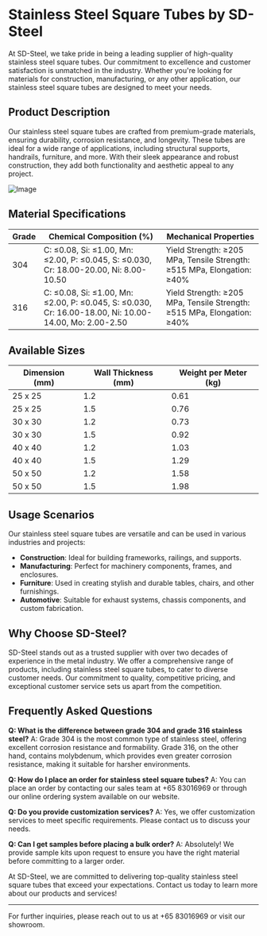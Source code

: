 # Stainless Steel Square Tubes by SD-Steel

At SD-Steel, we take pride in being a leading supplier of high-quality stainless steel square tubes. Our commitment to excellence and customer satisfaction is unmatched in the industry. Whether you're looking for materials for construction, manufacturing, or any other application, our stainless steel square tubes are designed to meet your needs.

## Product Description

Our stainless steel square tubes are crafted from premium-grade materials, ensuring durability, corrosion resistance, and longevity. These tubes are ideal for a wide range of applications, including structural supports, handrails, furniture, and more. With their sleek appearance and robust construction, they add both functionality and aesthetic appeal to any project.

![Image](https://github.com/user-attachments/assets/2567258e-e124-4816-932d-1809bd27ef0b)

## Material Specifications

| Grade | Chemical Composition (%) | Mechanical Properties |
|-------|--------------------------|------------------------|
| 304   | C: ≤0.08, Si: ≤1.00, Mn: ≤2.00, P: ≤0.045, S: ≤0.030, Cr: 18.00-20.00, Ni: 8.00-10.50 | Yield Strength: ≥205 MPa, Tensile Strength: ≥515 MPa, Elongation: ≥40% |
| 316   | C: ≤0.08, Si: ≤1.00, Mn: ≤2.00, P: ≤0.045, S: ≤0.030, Cr: 16.00-18.00, Ni: 10.00-14.00, Mo: 2.00-2.50 | Yield Strength: ≥205 MPa, Tensile Strength: ≥515 MPa, Elongation: ≥40% |

## Available Sizes

| Dimension (mm) | Wall Thickness (mm) | Weight per Meter (kg) |
|----------------|---------------------|-----------------------|
| 25 x 25        | 1.2                 | 0.61                  |
| 25 x 25        | 1.5                 | 0.76                  |
| 30 x 30        | 1.2                 | 0.73                  |
| 30 x 30        | 1.5                 | 0.92                  |
| 40 x 40        | 1.2                 | 1.03                  |
| 40 x 40        | 1.5                 | 1.29                  |
| 50 x 50        | 1.2                 | 1.58                  |
| 50 x 50        | 1.5                 | 1.98                  |

## Usage Scenarios

Our stainless steel square tubes are versatile and can be used in various industries and projects:

- **Construction**: Ideal for building frameworks, railings, and supports.
- **Manufacturing**: Perfect for machinery components, frames, and enclosures.
- **Furniture**: Used in creating stylish and durable tables, chairs, and other furnishings.
- **Automotive**: Suitable for exhaust systems, chassis components, and custom fabrication.

## Why Choose SD-Steel?

SD-Steel stands out as a trusted supplier with over two decades of experience in the metal industry. We offer a comprehensive range of products, including stainless steel square tubes, to cater to diverse customer needs. Our commitment to quality, competitive pricing, and exceptional customer service sets us apart from the competition.

## Frequently Asked Questions

**Q: What is the difference between grade 304 and grade 316 stainless steel?**
A: Grade 304 is the most common type of stainless steel, offering excellent corrosion resistance and formability. Grade 316, on the other hand, contains molybdenum, which provides even greater corrosion resistance, making it suitable for harsher environments.

**Q: How do I place an order for stainless steel square tubes?**
A: You can place an order by contacting our sales team at +65 83016969 or through our online ordering system available on our website.

**Q: Do you provide customization services?**
A: Yes, we offer customization services to meet specific requirements. Please contact us to discuss your needs.

**Q: Can I get samples before placing a bulk order?**
A: Absolutely! We provide sample kits upon request to ensure you have the right material before committing to a larger order.

At SD-Steel, we are committed to delivering top-quality stainless steel square tubes that exceed your expectations. Contact us today to learn more about our products and services!

---

For further inquiries, please reach out to us at +65 83016969 or visit our showroom.
